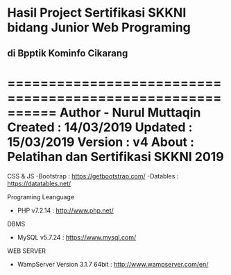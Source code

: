 # Hasil Project Sertifikasi SKKNI bidang Junior Web Programing
## di Bpptik Kominfo Cikarang



==========================================================
Author - Nurul Muttaqin
Created : 14/03/2019
Updated : 15/03/2019
Version : v4
About : Pelatihan dan Sertifikasi SKKNI 2019
===========================================================

CSS & JS
-Bootstrap : https://getbootstrap.com/
-Datables : https://datatables.net/ 

Programing Leanguage
- PHP v7.2.14 : http://www.php.net/

DBMS
- MySQL v5.7.24 : https://www.mysql.com/

WEB SERVER
- WampServer Version 3.1.7 64bit : http://www.wampserver.com/en/
